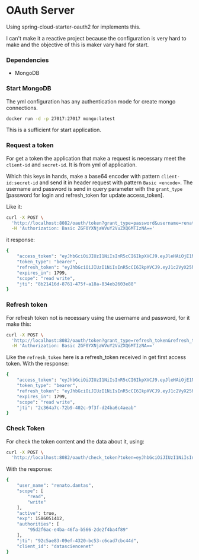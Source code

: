 # OAuth Server
Using spring-cloud-starter-oauth2 for implements this.

I can't make it a reactive project because the configuration is very hard to make and the objective of this is maker vary hard for start.

### Dependencies
- MongoDB

### Start MongoDB
The yml configuration has any authentication mode for create mongo connections.
```bash
docker run -d -p 27017:27017 mongo:latest
```
This is a sufficient for start application.

### Request a token
For get a token the application that make a request is necessary meet the `client-id` and `secret-id`. It is from yml of application.

Which this keys in hands, make a base64 encoder with pattern `client-id:secret-id` and send it in header request with pattern `Basic <encode>`.
The username and password is send in query parameter with the `grant_type` [password for login and refresh_token for update access_token].

Like it:
```bash
curl -X POST \
  'http://localhost:8082/oauth/token?grant_type=password&username=renato.dantas&password=1234' \
  -H 'Authorization: Basic ZGF0YXNjaWVuY2VuZXQ6MTIzNA=='
``` 
it response:
```bash
{
    "access_token": "eyJhbGciOiJIUzI1NiIsInR5cCI6IkpXVCJ9.eyJleHAiOjE1NjY5NTE5NTUsInVzZXJfbmFtZSI6InJlbmF0by5kYW50YXMiLCJhdXRob3JpdGllcyI6WyJkZjZmMmQxZC01NDc3LTQzNWItYjA0Ni0xMTgxOTg3NzA2Y2EiXSwianRpIjoiOGIyMTQxNmQtODc2MS00NzVmLWExOGEtODM0ZWIyNjAzZTg4IiwiY2xpZW50X2lkIjoiZGF0YXNjaWVuY2VuZXQiLCJzY29wZSI6WyJyZWFkIiwid3JpdGUiXX0.qwmKfvALbsofx5n2vhsiVHL24EEXSP3v2hdpoXpi7Mk",
    "token_type": "bearer",
    "refresh_token": "eyJhbGciOiJIUzI1NiIsInR5cCI6IkpXVCJ9.eyJ1c2VyX25hbWUiOiJyZW5hdG8uZGFudGFzIiwic2NvcGUiOlsicmVhZCIsIndyaXRlIl0sImF0aSI6IjhiMjE0MTZkLTg3NjEtNDc1Zi1hMThhLTgzNGViMjYwM2U4OCIsImV4cCI6MTU2OTU0MjE1NSwiYXV0aG9yaXRpZXMiOlsiZGY2ZjJkMWQtNTQ3Ny00MzViLWIwNDYtMTE4MTk4NzcwNmNhIl0sImp0aSI6ImM4ZDg3ZGRmLTY3MDQtNDdmMi04YWEzLTk4NGI2ZTBlYmM4YSIsImNsaWVudF9pZCI6ImRhdGFzY2llbmNlbmV0In0.XdsUKbBaWANc5FqvtfOQvvYjeKKSMuRGbkr1HX7bpfU",
    "expires_in": 1799,
    "scope": "read write",
    "jti": "8b21416d-8761-475f-a18a-834eb2603e88"
}
```

### Refresh token
For refresh token not is necessary using the username and password, for it make this:
```bash
curl -X POST \
  'http://localhost:8082/oauth/token?grant_type=refresh_token&refresh_token=eyJhbGciOiJIUzI1NiIsInR5cCI6IkpXVCJ9.eyJ1c2VyX25hbWUiOiJyZW5hdG8uZGFudGFzIiwic2NvcGUiOlsicmVhZCIsIndyaXRlIl0sImF0aSI6IjRkMDM5ZGQzLTExNTAtNGNiMi1hZDE1LWUyMDVlN2U1OTk4MiIsImV4cCI6MTU2OTU0MjA5NiwiYXV0aG9yaXRpZXMiOlsiZGY2ZjJkMWQtNTQ3Ny00MzViLWIwNDYtMTE4MTk4NzcwNmNhIl0sImp0aSI6IjUyZmVkNDgyLTc5MmItNGNlNS1iMmU1LWNlYzQxM2RkZjgyMSIsImNsaWVudF9pZCI6ImRhdGFzY2llbmNlbmV0In0.R-jksrqNXwjcKo_CmrB6YFU47_Q2W4lj4vxsnNz58jc' \
  -H 'Authorization: Basic ZGF0YXNjaWVuY2VuZXQ6MTIzNA=='
``` 
Like the `refresh_token` here is a refresh_token received in get first access token.
With the response:
```bash
{
    "access_token": "eyJhbGciOiJIUzI1NiIsInR5cCI6IkpXVCJ9.eyJleHAiOjE1NjY5NTE5ODQsInVzZXJfbmFtZSI6InJlbmF0by5kYW50YXMiLCJhdXRob3JpdGllcyI6WyJkZjZmMmQxZC01NDc3LTQzNWItYjA0Ni0xMTgxOTg3NzA2Y2EiXSwianRpIjoiMmMzNjRhN2MtNzJiOS00MDJjLTlmM2YtZDI0YmE2YzRhZWFiIiwiY2xpZW50X2lkIjoiZGF0YXNjaWVuY2VuZXQiLCJzY29wZSI6WyJyZWFkIiwid3JpdGUiXX0.MNDeNDGlIKNNLbvWFVTiRlfT8Qpn-hyK96Z4TP__7Oo",
    "token_type": "bearer",
    "refresh_token": "eyJhbGciOiJIUzI1NiIsInR5cCI6IkpXVCJ9.eyJ1c2VyX25hbWUiOiJyZW5hdG8uZGFudGFzIiwic2NvcGUiOlsicmVhZCIsIndyaXRlIl0sImF0aSI6IjJjMzY0YTdjLTcyYjktNDAyYy05ZjNmLWQyNGJhNmM0YWVhYiIsImV4cCI6MTU2OTU0MjA5NiwiYXV0aG9yaXRpZXMiOlsiZGY2ZjJkMWQtNTQ3Ny00MzViLWIwNDYtMTE4MTk4NzcwNmNhIl0sImp0aSI6IjUyZmVkNDgyLTc5MmItNGNlNS1iMmU1LWNlYzQxM2RkZjgyMSIsImNsaWVudF9pZCI6ImRhdGFzY2llbmNlbmV0In0.06JZ8Gc5_mzIZJVIqb19dHTHMvo4NJiPLiKXWGL6a0w",
    "expires_in": 1799,
    "scope": "read write",
    "jti": "2c364a7c-72b9-402c-9f3f-d24ba6c4aeab"
}
```

### Check Token
For check the token content and the data about it, using:
```bash
curl -X POST \
  'http://localhost:8082/oauth/check_token?token=eyJhbGciOiJIUzI1NiIsInR5cCI6IkpXVCJ9.eyJleHAiOjE1ODYwNTE0MTIsInVzZXJfbmFtZSI6InJlbmF0by5kYW50YXMiLCJhdXRob3JpdGllcyI6WyI5NWQyZjZhYy1lNGJhLTQ2ZmEtYjU2Ni0yZGUyZjRiYTRmODkiXSwianRpIjoiOTJjNWFlODMtMDllZi00MzIwLWJjNTMtYzZjYWQ3Y2JjNDRkIiwiY2xpZW50X2lkIjoiZGF0YXNjaWVuY2VuZXQiLCJzY29wZSI6WyJyZWFkIiwid3JpdGUiXX0.DZpMT-UsQSsc1xZOUAVYAdKSiy60C1Ckf6G8FgyHD3w'
```  
With the response:
```bash
{
    "user_name": "renato.dantas",
    "scope": [
        "read",
        "write"
    ],
    "active": true,
    "exp": 1586051412,
    "authorities": [
        "95d2f6ac-e4ba-46fa-b566-2de2f4ba4f89"
    ],
    "jti": "92c5ae83-09ef-4320-bc53-c6cad7cbc44d",
    "client_id": "datasciencenet"
}
```